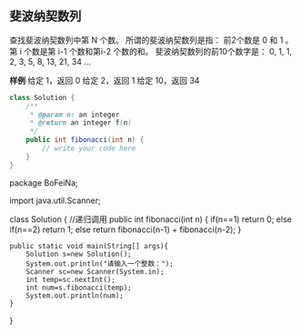 ﻿##   斐波纳契数列
查找斐波纳契数列中第 N 个数。
所谓的斐波纳契数列是指：
前2个数是 0 和 1 。
第 i 个数是第 i-1 个数和第i-2 个数的和。
斐波纳契数列的前10个数字是：
0, 1, 1, 2, 3, 5, 8, 13, 21, 34 ...

**样例**
给定 1，返回 0
给定 2，返回 1
给定 10，返回 34


```java
class Solution {
    /**
     * @param n: an integer
     * @return an integer f(n)
     */
    public int fibonacci(int n) {
        // write your code here
    }
}
```

package BoFeiNa;

import java.util.Scanner;

class Solution {
	//递归调用
    public int fibonacci(int n) {
        if(n==1)
            return 0;
        else if(n==2)
            return 1;
        else 
            return fibonacci(n-1) + fibonacci(n-2);
    }
    
    public static void main(String[] args){
    	Solution s=new Solution();
    	System.out.println("请输入一个整数：");
    	Scanner sc=new Scanner(System.in);
    	int temp=sc.nextInt();
    	int num=s.fibonacci(temp);
    	System.out.println(num);
    }
}
